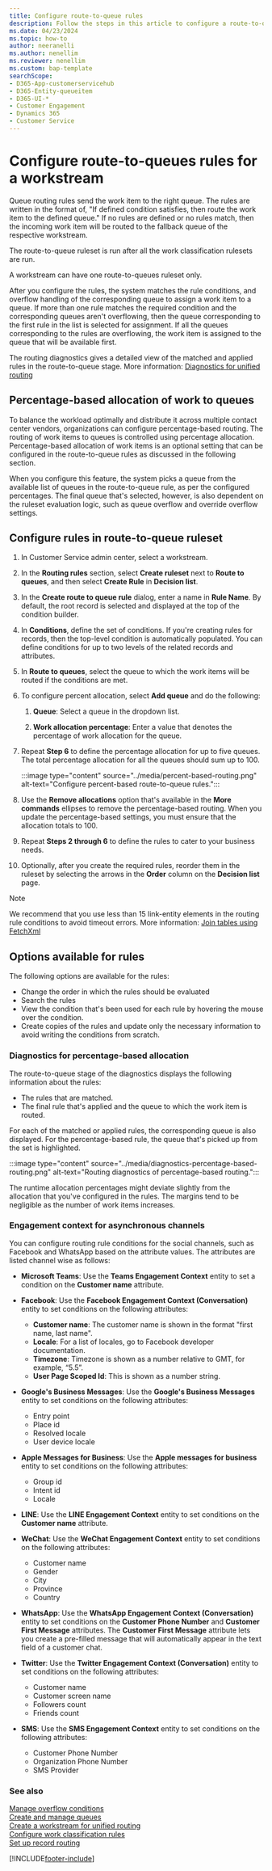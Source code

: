 ```yaml
---
title: Configure route-to-queue rules
description: Follow the steps in this article to configure a route-to-queue ruleset for a workstream in unified routing.
ms.date: 04/23/2024
ms.topic: how-to
author: neeranelli
ms.author: nenellim
ms.reviewer: nenellim
ms.custom: bap-template
searchScope:
- D365-App-customerservicehub
- D365-Entity-queueitem
- D365-UI-*
- Customer Engagement
- Dynamics 365
- Customer Service
---
```


# Configure route-to-queues rules for a workstream

Queue routing rules send the work item to the right queue. The rules are written in the format of, "If defined condition satisfies, then route the work item to the defined queue." If no rules are defined or no rules match, then the incoming work item will be routed to the fallback queue of the respective workstream.

The route-to-queue ruleset is run after all the work classification rulesets are run.

A workstream can have one route-to-queues ruleset only.

After you configure the rules, the system matches the rule conditions, and overflow handling of the corresponding queue to assign a work item to a queue. If more than one rule matches the required condition and the corresponding queues aren't overflowing, then the queue corresponding to the first rule in the list is selected for assignment. If all the queues corresponding to the rules are overflowing, the work item is assigned to the queue that will be available first.

The routing diagnostics gives a detailed view of the matched and applied rules in the route-to-queue stage. More information: [Diagnostics for unified routing](unified-routing-diagnostics.md#route-to-queue)

## Percentage-based allocation of work to queues

To balance the workload optimally and distribute it across multiple contact center vendors, organizations can configure percentage-based routing. The routing of work items to queues is controlled using percentage allocation. Percentage-based allocation of work items is an optional setting that can be configured in the route-to-queue rules as discussed in the following section.

When you configure this feature, the system picks a queue from the available list of queues in the route-to-queue rule, as per the configured percentages. The final queue that's selected, however, is also dependent on the ruleset evaluation logic, such as queue overflow and override overflow settings.

## Configure rules in route-to-queue ruleset

1. In Customer Service admin center, select a workstream.

1. In the **Routing rules** section, select **Create ruleset** next to **Route to queues**, and then select **Create Rule** in **Decision list**.

1. In the **Create route to queue rule** dialog, enter a name in **Rule Name**. By default, the root record is selected and displayed at the top of the condition builder.

1. In **Conditions**, define the set of conditions. If you're creating rules for records, then the top-level condition is automatically populated. You can define conditions for up to two levels of the related records and attributes.

1. In **Route to queues**, select the queue to which the work items will be routed if the conditions are met.

1. To configure percent allocation, select **Add queue** and do the following:

    1. **Queue**: Select a queue in the dropdown list.

    1. **Work allocation percentage**: Enter a value that denotes the percentage of work allocation for the queue.

1. Repeat **Step 6** to define the percentage allocation for up to five queues. The total percentage allocation for all the queues should sum up to 100.

   :::image type="content" source="../media/percent-based-routing.png" alt-text="Configure percent-based route-to-queue rules.":::

1. Use the **Remove allocations** option that's available in the **More commands** ellipses to remove the percentage-based routing. When you update the percentage-based settings, you must ensure that the allocation totals to 100.

1. Repeat **Steps 2 through 6** to define the rules to cater to your business needs.

1. Optionally, after you create the required rules, reorder them in the ruleset by selecting the arrows in the **Order** column on the **Decision list** page.

> [!NOTE]
> We recommend that you use less than 15 link-entity elements in the routing rule conditions to avoid timeout errors. More information: [Join tables using FetchXml](/power-apps/developer/data-platform/fetchxml/join-tables#limitations)

## Options available for rules

The following options are available for the rules:

- Change the order in which the rules should be evaluated
- Search the rules
- View the condition that's been used for each rule by hovering the mouse over the condition.
- Create copies of the rules and update only the necessary information to avoid writing the conditions from scratch.

### Diagnostics for percentage-based allocation

The route-to-queue stage of the diagnostics displays the following information about the rules:

- The rules that are matched.
- The final rule that's applied and the queue to which the work item is routed.

For each of the matched or applied rules, the corresponding queue is also displayed. For the percentage-based rule, the queue that's picked up from the set is highlighted.

:::image type="content" source="../media/diagnostics-percentage-based-routing.png" alt-text="Routing diagnostics of percentage-based routing.":::

The runtime allocation percentages might deviate slightly from the allocation that you've configured in the rules. The margins tend to be negligible as the number of work items increases.

### Engagement context for asynchronous channels

You can configure routing rule conditions for the social channels, such as Facebook and WhatsApp based on the attribute values. The attributes are listed channel wise as follows:

- **Microsoft Teams**: Use the **Teams Engagement Context** entity to set a condition on the **Customer name** attribute.

- **Facebook**: Use the **Facebook Engagement Context (Conversation)** entity to set conditions on the following attributes:

  - **Customer name**: The customer name is shown in the format "first name, last name".
  - **Locale**: For a list of locales, go to Facebook developer documentation.
  - **Timezone**: Timezone is shown as a number relative to GMT, for example, “5.5”.
  - **User Page Scoped Id**: This is shown as a number string.

- **Google's Business Messages**: Use the **Google's Business Messages** entity to set conditions on the following attributes:

  - Entry point
  - Place id
  - Resolved locale
  - User device locale

- **Apple Messages for Business**: Use the **Apple messages for business** entity to set conditions on the following attributes:

  - Group id
  - Intent id
  - Locale

- **LINE**: Use the **LINE Engagement Context** entity to set conditions on the **Customer name** attribute.

- **WeChat**: Use the **WeChat Engagement Context** entity to set conditions on the following attributes:

  - Customer name
  - Gender
  - City
  - Province
  - Country

- **WhatsApp**: Use the **WhatsApp Engagement Context (Conversation)** entity to set conditions on the **Customer Phone Number** and **Customer First Message** attributes. The **Customer First Message** attribute lets you create a pre-filled message that will automatically appear in the text field of a customer chat.

- **Twitter**: Use the **Twitter Engagement Context (Conversation)** entity to set conditions on the following attributes:  

  - Customer name
  - Customer screen name
  - Followers count
  - Friends count

- **SMS**: Use the **SMS Engagement Context** entity to set conditions on the following attributes:  

  - Customer Phone Number
  - Organization Phone Number
  - SMS Provider

### See also

[Manage overflow conditions](manage-overflow.md)  
[Create and manage queues](queues-omnichannel.md)  
[Create a workstream for unified routing](create-workstreams.md)  
[Configure work classification rules](configure-work-classification.md)  
[Set up record routing](set-up-record-routing.md)  

[!INCLUDE[footer-include](../../includes/footer-banner.md)]
